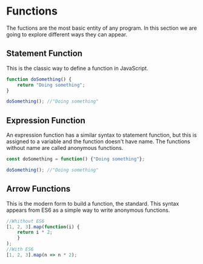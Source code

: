 # Functions

The fuctions are the most basic entity of any program. In this section we are going to explore different ways they can appear.

## Statement Function

This is the classic way to define a function in JavaScript.

```javascript
function doSomething() {
	return "Doing something";
}

doSomething(); //"Doing something"
```

## Expression Function

An expression function has a similar syntax to statement function, but this is assigned to a variable and the function doesn't have name. The functions without name are called anonymous functions.

```javascript
const doSomething = function() {"Doing something"};

doSomething(); //"Doing something"
```

## Arrow Functions

This is the modern form to build a function, the standard. This syntax appears from ES6 as a simple way to write anonymous functions.

```javascript
//Whithout ES6
[1, 2, 3].map(function(i) {
	return i * 2;
	}
);
//With ES6
[1, 2, 3].map(n => n * 2);
```
